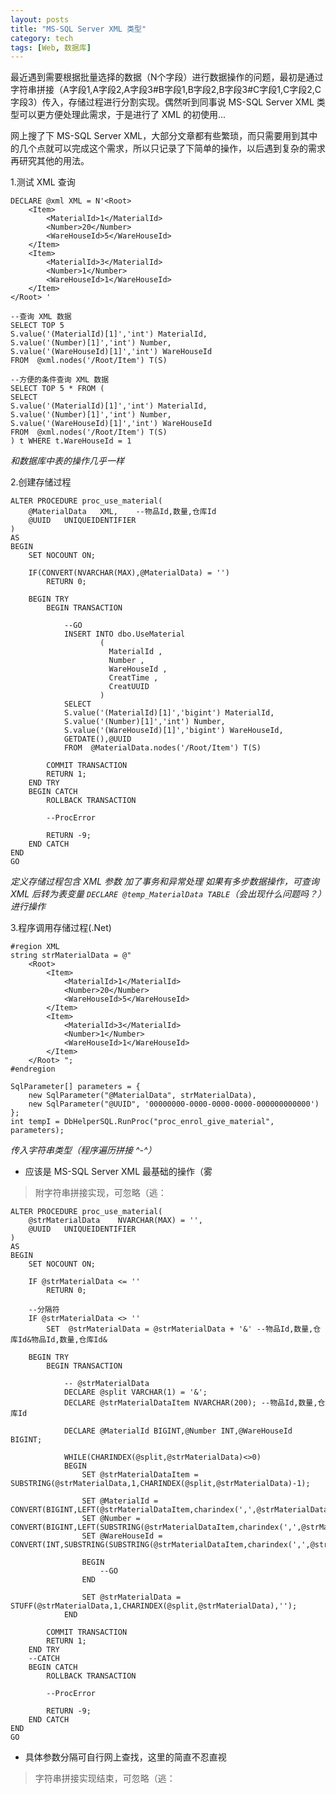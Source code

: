 ```yaml
---
layout: posts
title: "MS-SQL Server XML 类型"
category: tech
tags: [Web, 数据库]
---
```


最近遇到需要根据批量选择的数据（N个字段）进行数据操作的问题，最初是通过字符串拼接（A字段1,A字段2,A字段3#B字段1,B字段2,B字段3#C字段1,C字段2,C字段3）传入，存储过程进行分割实现。偶然听到同事说 MS-SQL Server XML 类型可以更方便处理此需求，于是进行了 XML 的初使用...

<!--break-->

网上搜了下 MS-SQL Server XML，大部分文章都有些繁琐，而只需要用到其中的几个点就可以完成这个需求，所以只记录了下简单的操作，以后遇到复杂的需求再研究其他的用法。

1.测试 XML 查询
	
	DECLARE @xml XML = N'<Root>   
		<Item>
			<MaterialId>1</MaterialId>
			<Number>20</Number>
			<WareHouseId>5</WareHouseId>
		</Item>
		<Item>
			<MaterialId>3</MaterialId>
			<Number>1</Number>
			<WareHouseId>1</WareHouseId>
		</Item>
	</Root> '

	--查询 XML 数据
	SELECT TOP 5
	S.value('(MaterialId)[1]','int') MaterialId, 
	S.value('(Number)[1]','int') Number,
	S.value('(WareHouseId)[1]','int') WareHouseId 
	FROM  @xml.nodes('/Root/Item') T(S)
	
	--方便的条件查询 XML 数据
	SELECT TOP 5 * FROM (
	SELECT
	S.value('(MaterialId)[1]','int') MaterialId, 
	S.value('(Number)[1]','int') Number,
	S.value('(WareHouseId)[1]','int') WareHouseId 
	FROM  @xml.nodes('/Root/Item') T(S)
	) t WHERE t.WareHouseId = 1

*和数据库中表的操作几乎一样*

2.创建存储过程

	ALTER PROCEDURE proc_use_material(
		@MaterialData	XML,	--物品Id,数量,仓库Id
		@UUID	UNIQUEIDENTIFIER
	)
	AS 
	BEGIN
		SET NOCOUNT ON;

		IF(CONVERT(NVARCHAR(MAX),@MaterialData) = '')
			RETURN 0;

		BEGIN TRY
			BEGIN TRANSACTION
				
				--GO
				INSERT INTO dbo.UseMaterial
						( 
						  MaterialId ,
						  Number ,
						  WareHouseId ,
						  CreatTime ,
						  CreatUUID 
						)
				SELECT 
				S.value('(MaterialId)[1]','bigint') MaterialId, 
				S.value('(Number)[1]','int') Number,
				S.value('(WareHouseId)[1]','bigint') WareHouseId,
				GETDATE(),@UUID
				FROM  @MaterialData.nodes('/Root/Item') T(S)
				
			COMMIT TRANSACTION
			RETURN 1;
		END TRY
		BEGIN CATCH
			ROLLBACK TRANSACTION

			--ProcError

			RETURN -9;
		END CATCH
	END
	GO

*定义存储过程包含 XML 参数*
*加了事务和异常处理*
*如果有多步数据操作，可查询 XML 后转为表变量 `DECLARE @temp_MaterialData TABLE`（会出现什么问题吗？）进行操作*

3.程序调用存储过程(.Net)

	#region XML
	string strMaterialData = @"
		<Root>   
			<Item>
				<MaterialId>1</MaterialId>
				<Number>20</Number>
				<WareHouseId>5</WareHouseId>
			</Item>
			<Item>
				<MaterialId>3</MaterialId>
				<Number>1</Number>
				<WareHouseId>1</WareHouseId>
			</Item>
		</Root> ";
	#endregion

	SqlParameter[] parameters = {
		new SqlParameter("@MaterialData", strMaterialData),
		new SqlParameter("@UUID", '00000000-0000-0000-0000-000000000000')
	};
	int tempI = DbHelperSQL.RunProc("proc_enrol_give_material", parameters);

*传入字符串类型（程序遍历拼接 ^-^）*

- 应该是 MS-SQL Server XML 最基础的操作（雾


> 附字符串拼接实现，可忽略（逃：

	ALTER PROCEDURE proc_use_material(
		@strMaterialData	NVARCHAR(MAX) = '',
		@UUID	UNIQUEIDENTIFIER
	)
	AS
	BEGIN
		SET NOCOUNT ON;

		IF @strMaterialData <= ''
			RETURN 0;

		--分隔符
		IF @strMaterialData <> ''
			SET  @strMaterialData = @strMaterialData + '&' --物品Id,数量,仓库Id&物品Id,数量,仓库Id&

		BEGIN TRY
			BEGIN TRANSACTION

				-- @strMaterialData
				DECLARE @split VARCHAR(1) = '&';
				DECLARE @strMaterialDataItem NVARCHAR(200); --物品Id,数量,仓库Id

				DECLARE @MaterialId BIGINT,@Number INT,@WareHouseId BIGINT;

				WHILE(CHARINDEX(@split,@strMaterialData)<>0)
				BEGIN
					SET @strMaterialDataItem = SUBSTRING(@strMaterialData,1,CHARINDEX(@split,@strMaterialData)-1);

					SET @MaterialId = CONVERT(BIGINT,LEFT(@strMaterialDataItem,charindex(',',@strMaterialDataItem,1)-1));
					SET @Number = CONVERT(BIGINT,LEFT(SUBSTRING(@strMaterialDataItem,charindex(',',@strMaterialDataItem,1)+1,len(@strMaterialDataItem)),CHARINDEX(',',SUBSTRING(@strMaterialDataItem,charindex(',',@strMaterialDataItem,1)+1,len(@strMaterialDataItem)),1)-1));
					SET @WareHouseId = CONVERT(INT,SUBSTRING(SUBSTRING(@strMaterialDataItem,charindex(',',@strMaterialDataItem,1)+1,len(@strMaterialDataItem)),charindex(',',SUBSTRING(@strMaterialDataItem,charindex(',',@strMaterialDataItem,1)+1,len(@strMaterialDataItem)),1)+1,len(@strMaterialDataItem)));

					BEGIN
						--GO
					END

					SET @strMaterialData = STUFF(@strMaterialData,1,CHARINDEX(@split,@strMaterialData),'');
				END

			COMMIT TRANSACTION
			RETURN 1;
		END TRY
		--CATCH
		BEGIN CATCH
			ROLLBACK TRANSACTION

			--ProcError

			RETURN -9;
		END CATCH
	END
	GO

- 具体参数分隔可自行网上查找，这里的简直不忍直视

> 字符串拼接实现结束，可忽略（逃：
